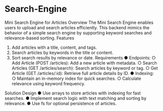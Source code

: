 # Search-Engine
Mini Search Engine for Articles
Overview
The Mini Search Engine enables users to upload and search articles efficiently. This backend mimics
the behavior of a simple search engine by supporting keyword searches and relevance-based sorting.
Features
1. Add articles with a title, content, and tags.
2. Search articles by keywords in the title or content.
3. Sort search results by relevance or date.
Requirements
● Endpoints:
○ Add Article (POST /articles): Add a new article with metadata.
○ Search Articles (GET /articles/search): Search articles by keyword or tag.
○ Get Article (GET /articles/:id): Retrieve full article details by ID.
● Indexing:
○ Maintain an in-memory index for quick searches.
○ Calculate relevance using keyword frequency.

Solution Design
● Use arrays to store articles with indexing for fast searches.
● Implement search logic with text matching and sorting by relevance.
● Use fs for optional persistence of articles.

